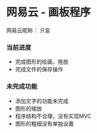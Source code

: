 # 网易云 - 画板程序



网易云昵称： 亓妄



### 当前进度

- 完成图形的绘画，拖放
- 完成文件的保存操作



### 未完成功能

- 添加文字的功能未完成
- 图形的缩放
- 程序结构不合理，没有实现MVC
- 图形的粗细没有单独设置